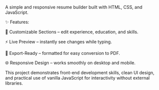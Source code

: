 A simple and responsive resume builder built with HTML, CSS, and JavaScript.

✨ Features:

🎨 Customizable Sections – edit experience, education, and skills.

⚡ Live Preview – instantly see changes while typing.

📄 Export-Ready – formatted for easy conversion to PDF.

🌐 Responsive Design – works smoothly on desktop and mobile.

This project demonstrates front-end development skills, clean UI design, and practical use of vanilla JavaScript for interactivity without external libraries.

